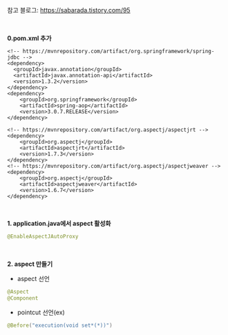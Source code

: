 참고 블로그: https://sabarada.tistory.com/95

<br>

**0.pom.xml 추가**
```
<!-- https://mvnrepository.com/artifact/org.springframework/spring-jdbc -->			
<dependency>
  <groupId>javax.annotation</groupId>
  <artifactId>javax.annotation-api</artifactId>
  <version>1.3.2</version>
</dependency>
<dependency>
    <groupId>org.springframework</groupId>
    <artifactId>spring-aop</artifactId>
    <version>3.0.7.RELEASE</version>
</dependency>

<!-- https://mvnrepository.com/artifact/org.aspectj/aspectjrt -->
<dependency>
    <groupId>org.aspectj</groupId>
    <artifactId>aspectjrt</artifactId>
    <version>1.7.3</version>
</dependency>
<!-- https://mvnrepository.com/artifact/org.aspectj/aspectjweaver -->
<dependency>
    <groupId>org.aspectj</groupId>
    <artifactId>aspectjweaver</artifactId>
    <version>1.6.7</version>
</dependency>
```

<br>

**1. application.java에서 aspect 활성화**
```java
@EnableAspectJAutoProxy
```

<br>

**2. aspect 만들기**
- aspect 선언
```java
@Aspect
@Component
```

- pointcut 선언(ex)
```java
@Before("execution(void set*(*))")
```
